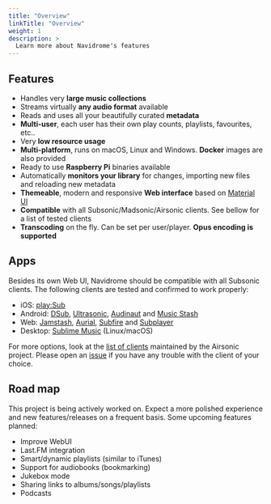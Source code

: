 ```yaml
---
title: "Overview"
linkTitle: "Overview"
weight: 1
description: >
  Learn more about Navidrome's features
---
```


## Features

- Handles very **large music collections**
- Streams virtually **any audio format** available
- Reads and uses all your beautifully curated **metadata**
- **Multi-user**, each user has their own play counts, playlists, favourites, etc..
- Very **low resource usage**
- **Multi-platform**, runs on macOS, Linux and Windows. **Docker** images are also provided
- Ready to use **Raspberry Pi** binaries available
- Automatically **monitors your library** for changes, importing new files and reloading new metadata 
- **Themeable**, modern and responsive **Web interface** based on [Material UI](https://material-ui.com)
- **Compatible** with all Subsonic/Madsonic/Airsonic clients. See bellow for a list of tested clients
- **Transcoding** on the fly. Can be set per user/player. **Opus encoding is supported**

## Apps

Besides its own Web UI, Navidrome should be compatible with all Subsonic clients. The following clients are tested and confirmed to work properly:
- iOS: [play:Sub](http://michaelsapps.dk/playsubapp/)
- Android: [DSub](https://play.google.com/store/apps/details?id=github.daneren2005.dsub),
[Ultrasonic](https://play.google.com/store/apps/details?id=org.moire.ultrasonic),
[Audinaut](https://github.com/nvllsvm/Audinaut) and
[Music Stash](https://play.google.com/store/apps/details?id=com.ghenry22.mymusicstash)
- Web: [Jamstash](http://jamstash.com),
[Aurial](http://shrimpza.github.io/aurial/),
[Subfire](http://p.subfireplayer.net/) and 
[Subplayer](https://github.com/peguerosdc/subplayer)
- Desktop: [Sublime Music](https://sumner.gitlab.io/sublime-music) (Linux/macOS)
    
For more options, look at the [list of clients](https://airsonic.github.io/docs/apps/) maintained by 
the Airsonic project. Please open an [issue](https://github.com/deluan/navidrome/issues) if you have any 
trouble with the client of your choice.

## Road map

This project is being actively worked on. Expect a more polished experience and new features/releases 
on a frequent basis. Some upcoming features planned: 

- Improve WebUI
- Last.FM integration
- Smart/dynamic playlists (similar to iTunes)
- Support for audiobooks (bookmarking)
- Jukebox mode
- Sharing links to albums/songs/playlists
- Podcasts

